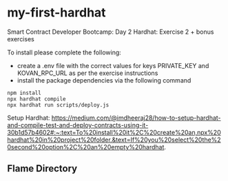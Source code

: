 # my-first-hardhat
 Smart Contract Developer Bootcamp: Day 2 Hardhat: Exercise 2 + bonus exercises

To install please complete the following:

- create a .env file with the correct values for keys PRIVATE_KEY and KOVAN_RPC_URL as per the exercise instructions
- install the package dependencies via the following command

```
npm install
npx hardhat compile
npx hardhat run scripts/deploy.js
```
Setup Hardhat: 
https://medium.com/@imdheeraj28/how-to-setup-hardhat-and-compile-test-and-deploy-contracts-using-it-30b1d57b4602#:~:text=To%20install%20it%2C%20create%20an,npx%20hardhat%20in%20project%20folder.&text=If%20you%20select%20the%20second%20option%2C%20an%20empty%20hardhat.

## Flame Directory





